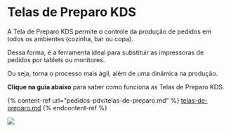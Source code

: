 # Telas de Preparo KDS

A Tela de Preparo KDS permite o controle da produção de pedidos em todos os ambientes (cozinha, bar ou copa).

Dessa forma, é a ferramenta ideal para substituir as impressoras de pedidos por tablets ou monitores.

Ou seja, torna o processo mais ágil, além de uma dinâmica na produção.

**Clique na guia abaixo** para saber como funciona as Telas de Preparo KDS.

{% content-ref url="pedidos-pdv/telas-de-preparo.md" %}
[telas-de-preparo.md](pedidos-pdv/telas-de-preparo.md)
{% endcontent-ref %}

![](../.gitbook/assets/kds.png)
